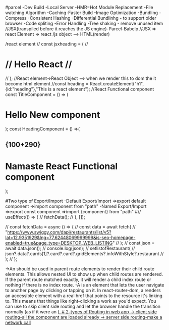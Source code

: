 #parcel
-Dev Build
-Local Server
-HMR=Hot Module Replacement
-File watching Algorithm
-Caching-Faster Build
-Image Optimization
-Bundling
-Compress
-Consistent Hashing
-Differential Bundlinhg - to support older browser
-Code spliting
-Error Handling
-Tree shaking - remove unused item
//JSX(transpiled before it reaches the JS engine)-Parcel-Babelp
//JSX => react Element => react /js object --> HTML(render)

/react element
// const jsxheading = (
// <h1 className="heading" tabIndex="1">
// Hello React
// </h1>
// );
//React element=>React Object ==> when we render this to dom the it become html element
//const heading = React.createElement("h1",{id:"heading"},"This is a react element");
//React Functional component
const TitleComponent = () => (

  <h1 className="title" tabIndex="2">Hello New component</h1>
);
const HeadingComponent = () =>(
  <div id="container">
  <TitleComponent/>
  <h2>{100+290}</h2>
    <h1 className="heading">Namaste React Functional component</h1>
  </div>
);

#Two type of Export/Import
  -Default Export/Import
     =>export default component
     =>import component from "path"
  -Named Export/Import
    =>export const component
    =>import {component} from "path"
#// useEffect(() => {
  //   fetchData();
  // }, []);

  // const fetchData = async () => {
  //   const data = await fetch(
  //     "https://www.swiggy.com/dapi/restaurants/list/v5?lat=12.9351929&lng=77.62448069999999&is-seo-homepage-enabled=true&page_type=DESKTOP_WEB_LISTING"
  //   );
  //   const json = await data.json();
  //   console.log(json);
  //   setlistofRestaurant(
  //     json?.data?.cards[1]?.card?.card?.gridElements?.infoWithStyle?.restaurant
  //   );
  // };

  <Outlet/>
   ->An <Outlet> should be used in parent route elements to render their child route elements. This allows nested UI to show up when child routes are rendered. If the parent route matched exactly, it will render a child index route or nothing if there is no index route.

<Link>
  -A <Link> is an element that lets the user navigate to another page by clicking or tapping on it. In react-router-dom, a <Link> renders an accessible <a> element with a real href that points to the resource it's linking to. This means that things like right-clicking a <Link> work as you'd expect. You can use <Link reloadDocument> to skip client side routing and let the browser handle the transition normally (as if it were an <a href>).
# 2-types of Routing in web app
  -> client side routing-all the component are loaded already
  -> server side routing-make a network call 